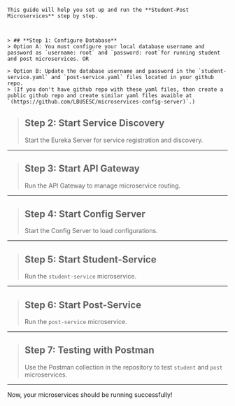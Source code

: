 ```#  How to Start **Student-Post Microservices Application** 

This guide will help you set up and run the **Student-Post Microservices** step by step.



> ## **Step 1: Configure Database**
> Option A: You must configure your local database username and password as `username: root` and `password: root`for running student and post microservices. OR

> Option B: Update the database username and password in the `student-service.yaml` and `post-service.yaml` files located in your github repo.  
> (If you don't have github repo with these yaml files, then create a public github repo and create similar yaml files avaible at `(https://github.com/LBUSESC/microservices-config-server)`.)

```


> ## **Step 2: Start Service Discovery**  
> Start the Eureka Server for service registration and discovery.

---

> ## **Step 3: Start API Gateway**  
> Run the API Gateway to manage microservice routing.

---

> ## **Step 4: Start Config Server**  
> Start the Config Server to load configurations.

---

> ## **Step 5: Start Student-Service**  
> Run the `student-service` microservice.

---

> ## **Step 6: Start Post-Service**  
> Run the `post-service` microservice.

---

> ## **Step 7: Testing with Postman**  
> Use the Postman collection in the repository to test `student` and `post` microservices.

---

Now, your microservices should be running successfully! 
